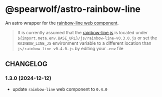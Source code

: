 # @spearwolf/astro-rainbow-line

An astro wrapper for the [rainbow-line web component](https://github.com/spearwolf/visual-fx-web-components/tree/main/packages/rainbow-line).

> It is currently assumed that the [rainbow-line.js](./rainbow-line-v0.4.0.js) is located under `${import.meta.env.BASE_URL}/js/rainbow-line-v0.3.0.js`
> or set the `RAINBOW_LINE_JS` environment variable to a different location than `js/rainbow-line-v0.4.0.js` by editing your `.env` file

## CHANGELOG

### 1.3.0 (2024-12-12)

- update `rainbow-line` web component to `0.4.0`

